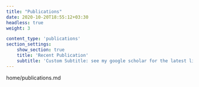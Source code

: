 ```yaml
---
title: "Publications"
date: 2020-10-20T18:55:12+03:30
headless: true
weight: 3

content_type: 'publications'
section_settings:
    show_section: true
    title: 'Recent Publication'
    subtitle: 'Custom Subtitle: see my google scholar for the latest list'    
---
```


home/publications.md